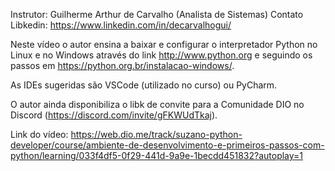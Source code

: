 Instrutor: Guilherme Arthur de Carvalho (Analista de Sistemas)
Contato Libkedin: https://www.linkedin.com/in/decarvalhogui/

Neste vídeo o autor ensina a baixar e configurar o interpretador Python no Linux e no Windows através do link http://www.python.org e seguindo os passos em https://python.org.br/instalacao-windows/. 

As IDEs sugeridas são VSCode (utilizado no curso) ou PyCharm.

O autor ainda disponibiliza o libk de convite para a Comunidade DIO no Discord (https://discord.com/invite/gFKWUdTkaj).

Link do vídeo: https://web.dio.me/track/suzano-python-developer/course/ambiente-de-desenvolvimento-e-primeiros-passos-com-python/learning/033f4df5-0f29-441d-9a9e-1becdd451832?autoplay=1